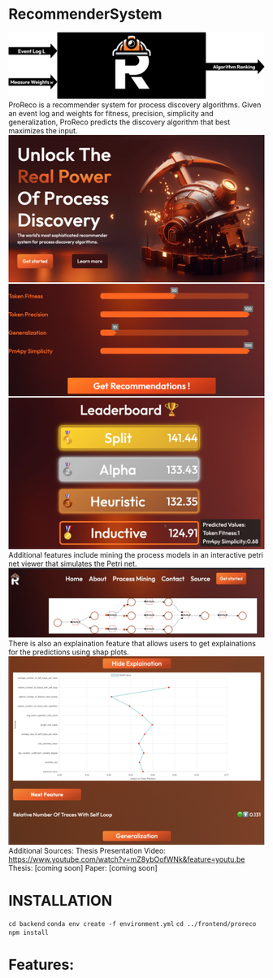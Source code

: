 # RecommenderSystem
 
![ProReco Black Box Explanation](readme/ProRecoBlackBox.png)
ProReco is a recommender system for process discovery algorithms. Given an event log and weights for fitness, precision, simplicity and generalization, ProReco predicts the discovery algorithm that best maximizes the input.
![Hero Section of the Application](readme/HeroSection.png)
![Measure Weights Dictionary Visualization](readme/MeasureWeightsDict.png)
![Rankings Preview](readme/rankingsPreview.png)
Additional features include mining the process models in an interactive petri net viewer that simulates the Petri net.
![Mined Model Visualization](readme/minedModel.png)
There is also an explaination feature that allows users to get explainations for the predictions using shap plots.
![SHAP Plots for Feature Importance](readme/shapPlots.png)
Additional Sources:
Thesis Presentation Video: https://www.youtube.com/watch?v=mZ8ybOofWNk&feature=youtu.be
Thesis: [coming soon]
Paper: [coming soon]
# INSTALLATION
```cd backend```
```conda env create -f environment.yml```
```cd ../frontend/proreco```
```npm install```
# Features: